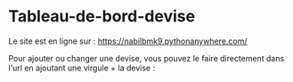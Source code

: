 # Tableau-de-bord-devise
Le site est en ligne sur : https://nabilbmk9.pythonanywhere.com/

Pour ajouter ou changer une devise, vous pouvez le faire directement dans l'url en ajoutant une virgule + la devise :
